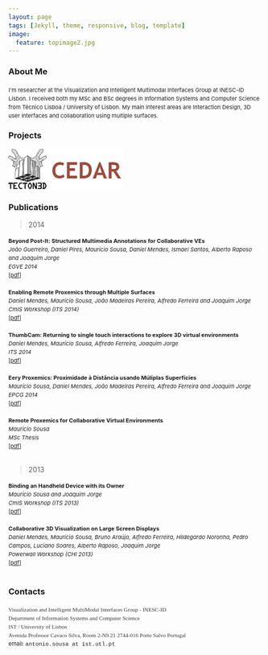```yaml
---
layout: page
tags: [Jekyll, theme, responsive, blog, template]
image:
  feature: topimage2.jpg
---
```


<!--- veodesign.com --->


### <a name="aboutme"></a> About Me

<span style="font-size:11px;">I&#39;m researcher at the Visualization and Intelligent Multimodal Interfaces Group at INESC-ID Lisbon. I received both my MSc and BSc degrees in Information Systems and Computer Science from T&eacute;cnico Lisboa / University of Lisbon. My main interest areas are Interaction Design, 3D user interfaces and collaboration using multiple surfaces.</span>


### <a name="projects"></a> Projects

<div class="content">
<a href="http://tecton3d.ist.utl.pt/" target="_blank"><img src="images/tecton.png" style="height:80px;"></a>
<a href="http://sites.google.com/site/oilcedar/" target="_blank"><img src="images/cedar.jpg" style="height:80px;"></a>
</div>

### <a name="publications"></a> Publications

> 2014

<div><span style="font-size:11px;"><strong>Beyond Post-It: Structured Multimedia Annotations for Collaborative VEs</strong></span></div>
<div><span style="font-size:11px;"><em>João Guerreiro, Daniel Pires, Maurício Sousa, Daniel Mendes, Ismael Santos, Alberto Raposo and Joaquim Jorge</em></span></div>
<div><span style="font-size:11px;"><em>EGVE 2014</em></span></div>
<div><span style="font-size:11px;">[<a target="_blank" href="http://web.ist.utl.pt/antonio.sousa/publications/ICAT-EGVE2014-Beyond.pdf">pdf</a>]</span></div>

<div>&nbsp;</div>


<div><div><span style="font-size: 11px;"><strong>Enabling Remote Proxemics through Multiple Surfaces</strong></span></div>
<div><span style="font-size: 11px;"><em>Daniel Mendes, Maurício Sousa, João Madeiras Pereira, Alfredo Ferreira and Joaquim Jorge</em></span></div>
<div><span style="font-size: 11px;"><em>CmIS Workshop (ITS 2014)</em></span></div>
<div><span style="font-size: 11px;">[<a target="_blank" href="http://web.ist.utl.pt/antonio.sousa/publications/ITS2014-CmISWorkshop-Enabling.pdf">pdf</a>]</span></div></div>

<div>&nbsp;</div>

<div><div><span style="font-size: 11px;"><strong>ThumbCam: Returning to single touch interactions to explore 3D virtual environments</strong></span></div>
<div><span style="font-size: 11px;"><em>Daniel Mendes, Maurício Sousa, Alfredo Ferreira, Joaquim Jorge</em></span></div>
<div><span style="font-size: 11px;"><em>ITS 2014</em></span></div>
<div><span style="font-size: 11px;">[<a target="_blank" href="http://web.ist.utl.pt/antonio.sousa/publications/IST2014-ThumbCam.pdf">pdf</a>]</span></div></div>

<div>&nbsp;</div>

<div><div><span style="font-size: 11px;"><strong>Eery Proxemics: Proximidade à Distância usando Múliplas Superfícies</strong></span></div>
<div><span style="font-size: 11px;"><em>Maurício Sousa, Daniel Mendes, João Madeiras Pereira, Alfredo Ferreira and Joaquim Jorge</em></span></div>
<div><span style="font-size: 11px;"><em>EPCG 2014</em></span></div>
<div><span style="font-size: 11px;">[<a target="_blank" href="http://web.ist.utl.pt/antonio.sousa/publications/EPCG2014-Eery.pdf">pdf</a>]</span></div></div>

<div>&nbsp;</div>

<div><div><span style="font-size: 11px;"><strong>Remote Proxemics for Collaborative Virtual Environments</strong></span></div>
<div><span style="font-size: 11px;"><em>Maurício Sousa</em></span></div>
<div><span style="font-size: 11px;"><em>MSc Thesis</em></span></div>
<div><span style="font-size: 11px;">[<a target="_blank" href="http://web.ist.utl.pt/antonio.sousa/publications/MSc-mauriciosousa.pdf">pdf</a>]</span></div></div>

<div>&nbsp;</div>

> 2013

<div><div><span style="font-size: 11px;"><strong>Binding an Handheld Device with its Owner</strong></span></div>
<div><span style="font-size: 11px;"><em>Maurício Sousa and Joaquim Jorge</em></span></div>
<div><span style="font-size: 11px;"><em>CmIS Workshop (ITS 2013)</em></span></div>
<div><span style="font-size: 11px;">[<a target="_blank" href="http://web.ist.utl.pt/antonio.sousa/publications/ITS2013-CmISWorkshop-Binding.pdf">pdf</a>]</span></div></div>

<div>&nbsp;</div>

<div><div><span style="font-size: 11px;"><strong>Collaborative 3D Visualization on Large Screen Displays</strong></span></div>
<div><span style="font-size: 11px;"><em>Daniel Mendes, Maurício Sousa, Bruno Araújo, Alfredo Ferreira, Hildegardo Noronha, Pedro Campos, Luciano Soares, Alberto Raposo, Joaquim Jorge</em></span></div>
<div><span style="font-size: 11px;"><em>Powerwall Workshop (CHI 2013)</em></span></div>
<div><span style="font-size: 11px;">[<a target="_blank" href="http://web.ist.utl.pt/antonio.sousa/publications/CHI2013-PowerwallWorkshop-Collaboration.pdf">pdf</a>]</span></div></div>

<div>&nbsp;</div>

### <a name="contacts"></a> Contacts



<div>
<span style="font-size:11px;"><span style="color: rgb(51, 51, 50); font-family: 'PT Serif', serif; background-color: rgb(255, 255, 255);">Visualization and Intelligent MultiModal Interfaces Group - INESC-ID </span></span>
</div>
<div>
<span style="font-size:11px;"><span style="color: rgb(51, 51, 50); font-family: 'PT Serif', serif; background-color: rgb(255, 255, 255);">Department of Information Systems and Computer Science </span></span>
</div>
<div>
<span style="font-size:11px;"><span style="color: rgb(51, 51, 50); font-family: 'PT Serif', serif; background-color: rgb(255, 255, 255);">IST / University of Lisbon </span></span>
</div>
<div>
<span style="font-size:11px;"><span style="color: rgb(51, 51, 50); font-family: 'PT Serif', serif; background-color: rgb(255, 255, 255);">Avenida Professor Cavaco Silva, Room 2-N9.21 2744-016 Porto Salvo Portugal</span></span>
</div>
<div>
<span style="font-size:11px;">email: <span style="font-family:courier new,courier,monospace;">antonio.sousa at ist.utl.pt</span></span>
</div>
